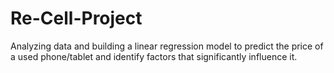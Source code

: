 # Re-Cell-Project
Analyzing data and building a linear regression model to predict the price of a used phone/tablet and identify factors that significantly influence it.
